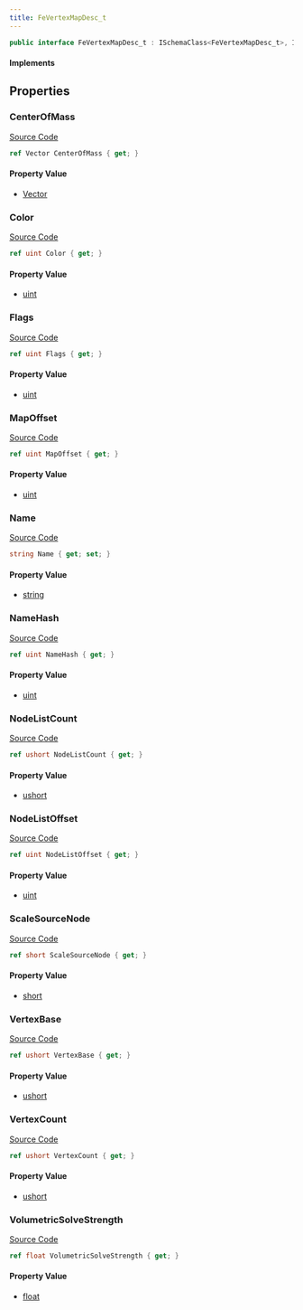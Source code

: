 ```yaml
---
title: FeVertexMapDesc_t
---
```


```csharp
public interface FeVertexMapDesc_t : ISchemaClass<FeVertexMapDesc_t>, ISchemaField, ISchemaClass, INativeHandle
```

#### Implements

## Properties

### CenterOfMass

[Source Code](https://github.com/swiftly-solution/swiftlys2/blob/beta/managed/src/SwiftlyS2.Generated/Schemas/Interfaces/FeVertexMapDesc_t.cs#L32)

```csharp
ref Vector CenterOfMass { get; }
```

#### Property Value

- [Vector](/docs/api/shared/natives/vector)

### Color

[Source Code](https://github.com/swiftly-solution/swiftlys2/blob/beta/managed/src/SwiftlyS2.Generated/Schemas/Interfaces/FeVertexMapDesc_t.cs#L20)

```csharp
ref uint Color { get; }
```

#### Property Value

- [uint](https://learn.microsoft.com/dotnet/api/system.uint32)

### Flags

[Source Code](https://github.com/swiftly-solution/swiftlys2/blob/beta/managed/src/SwiftlyS2.Generated/Schemas/Interfaces/FeVertexMapDesc_t.cs#L22)

```csharp
ref uint Flags { get; }
```

#### Property Value

- [uint](https://learn.microsoft.com/dotnet/api/system.uint32)

### MapOffset

[Source Code](https://github.com/swiftly-solution/swiftlys2/blob/beta/managed/src/SwiftlyS2.Generated/Schemas/Interfaces/FeVertexMapDesc_t.cs#L28)

```csharp
ref uint MapOffset { get; }
```

#### Property Value

- [uint](https://learn.microsoft.com/dotnet/api/system.uint32)

### Name

[Source Code](https://github.com/swiftly-solution/swiftlys2/blob/beta/managed/src/SwiftlyS2.Generated/Schemas/Interfaces/FeVertexMapDesc_t.cs#L16)

```csharp
string Name { get; set; }
```

#### Property Value

- [string](https://learn.microsoft.com/dotnet/api/system.string)

### NameHash

[Source Code](https://github.com/swiftly-solution/swiftlys2/blob/beta/managed/src/SwiftlyS2.Generated/Schemas/Interfaces/FeVertexMapDesc_t.cs#L18)

```csharp
ref uint NameHash { get; }
```

#### Property Value

- [uint](https://learn.microsoft.com/dotnet/api/system.uint32)

### NodeListCount

[Source Code](https://github.com/swiftly-solution/swiftlys2/blob/beta/managed/src/SwiftlyS2.Generated/Schemas/Interfaces/FeVertexMapDesc_t.cs#L38)

```csharp
ref ushort NodeListCount { get; }
```

#### Property Value

- [ushort](https://learn.microsoft.com/dotnet/api/system.uint16)

### NodeListOffset

[Source Code](https://github.com/swiftly-solution/swiftlys2/blob/beta/managed/src/SwiftlyS2.Generated/Schemas/Interfaces/FeVertexMapDesc_t.cs#L30)

```csharp
ref uint NodeListOffset { get; }
```

#### Property Value

- [uint](https://learn.microsoft.com/dotnet/api/system.uint32)

### ScaleSourceNode

[Source Code](https://github.com/swiftly-solution/swiftlys2/blob/beta/managed/src/SwiftlyS2.Generated/Schemas/Interfaces/FeVertexMapDesc_t.cs#L36)

```csharp
ref short ScaleSourceNode { get; }
```

#### Property Value

- [short](https://learn.microsoft.com/dotnet/api/system.int16)

### VertexBase

[Source Code](https://github.com/swiftly-solution/swiftlys2/blob/beta/managed/src/SwiftlyS2.Generated/Schemas/Interfaces/FeVertexMapDesc_t.cs#L24)

```csharp
ref ushort VertexBase { get; }
```

#### Property Value

- [ushort](https://learn.microsoft.com/dotnet/api/system.uint16)

### VertexCount

[Source Code](https://github.com/swiftly-solution/swiftlys2/blob/beta/managed/src/SwiftlyS2.Generated/Schemas/Interfaces/FeVertexMapDesc_t.cs#L26)

```csharp
ref ushort VertexCount { get; }
```

#### Property Value

- [ushort](https://learn.microsoft.com/dotnet/api/system.uint16)

### VolumetricSolveStrength

[Source Code](https://github.com/swiftly-solution/swiftlys2/blob/beta/managed/src/SwiftlyS2.Generated/Schemas/Interfaces/FeVertexMapDesc_t.cs#L34)

```csharp
ref float VolumetricSolveStrength { get; }
```

#### Property Value

- [float](https://learn.microsoft.com/dotnet/api/system.single)

